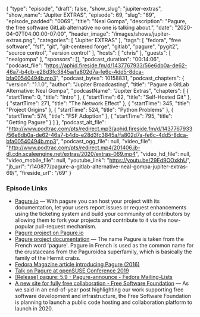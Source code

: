 {
  "type": "episode",
  "draft": false,
  "show_slug": "jupiter-extras",
  "show_name": "Jupiter EXTRAS",
  "episode": 69,
  "slug": "69",
  "episode_padded": "0069",
  "title": "Neal Gompa",
  "description": "Pagure, the free software GitLab alternative no one is talking about.",
  "date": "2020-04-07T04:00:00-07:00",
  "header_image": "/images/shows/jupiter-extras.png",
  "categories": [
    "Jupiter EXTRAS"
  ],
  "tags": [
    "fedora",
    "free software",
    "fsf",
    "git",
    "git-centered forge",
    "gitlab",
    "pagure",
    "pygit2",
    "source control",
    "version control"
  ],
  "hosts": [
    "chris"
  ],
  "guests": [
    "nealgompa"
  ],
  "sponsors": [],
  "podcast_duration": "00:14:06",
  "podcast_file": "https://aphid.fireside.fm/d/1437767933/56e6db0a-de62-46a7-b4db-e28d3fc3845a/fa802d7a-fe6c-4dd5-8dca-bfa00540494b.mp3",
  "podcast_bytes": 10158831,
  "podcast_chapters": {
    "version": "1.1.0",
    "author": "Jupiter Broadcasting",
    "title": "Pagure a GitLab Alternative: Neal Gompa",
    "podcastName": "Jupiter Extras",
    "chapters": [
      {
        "startTime": 0,
        "title": "Intro"
      },
      {
        "startTime": 62,
        "title": "Self-Hosted Git"
      },
      {
        "startTime": 271,
        "title": "The Network Effect"
      },
      {
        "startTime": 345,
        "title": "Project Origins"
      },
      {
        "startTime": 524,
        "title": "Python Problems"
      },
      {
        "startTime": 574,
        "title": "FSF Adoption"
      },
      {
        "startTime": 795,
        "title": "Getting Pagure"
      }
    ]
  },
  "podcast_alt_file": "http://www.podtrac.com/pts/redirect.mp3/aphid.fireside.fm/d/1437767933/56e6db0a-de62-46a7-b4db-e28d3fc3845a/fa802d7a-fe6c-4dd5-8dca-bfa00540494b.mp3",
  "podcast_ogg_file": null,
  "video_file": "http://www.podtrac.com/pts/redirect.mp4/201406.jb-dl.cdn.scaleengine.net/extras/2020/extras-069.mp4",
  "video_hd_file": null,
  "video_mobile_file": null,
  "youtube_link": "https://youtu.be/29Ed9OOxkhU",
  "jb_url": "/140877/pagure-a-gitlab-alternative-neal-gompa-jupiter-extras-69/",
  "fireside_url": "/69"
}


### Episode Links

  * [Pagure.io](https://pagure.io/ "Pagure.io") — With pagure you can host your project with its documentation, let your users report issues or request enhancements using the ticketing system and build your community of contributors by allowing them to fork your projects and contribute to it via the now-popular pull-request mechanism.
  * [Pagure project on Pagure.io](https://pagure.io/pagure "Pagure project on Pagure.io")
  * [Pagure project documentation](https://docs.pagure.org/pagure "Pagure project documentation") — The name Pagure is taken from the French word 'pagure'. Pagure in French is used as the common name for the crustaceans from the Paguroidea superfamily, which is basically the family of the Hermit crabs. 
  * [Fedora Magazine article introducing Pagure (2016)](https://fedoramagazine.org/pagure-diy-git-project-hosting/ "Fedora Magazine article introducing Pagure \(2016\)")
  * [Talk on Pagure at openSUSE Conference 2019](https://www.youtube.com/watch?v=wastUxOT6IQ "Talk on Pagure at openSUSE Conference 2019")
  * [[Release] pagure: 5.9 - Pagure-announce - Fedora Mailing-Lists](https://lists.pagure.io/archives/list/pagure-announce@lists.pagure.io/thread/CUIUPWEDHUAXN6P6JP5ETHVNEO6R55P5/ "\[Release\] pagure: 5.9 - Pagure-announce - Fedora Mailing-Lists")
  * [A new site for fully free collaboration - Free Software Foundation](https://www.fsf.org/blogs/sysadmin/coming-soon-a-new-site-for-fully-free-collaboration "A new site for fully free collaboration - Free Software Foundation") — As we said in an end-of-year post highlighting our work supporting free software development and infrastructure, the Free Software Foundation is planning to launch a public code hosting and collaboration platform to launch in 2020. 


